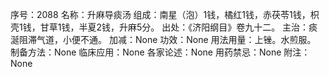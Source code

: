 序号：2088
名称：升麻导痰汤
组成：南星（泡）1钱，橘红1钱，赤茯苓1钱，枳壳1钱，甘草1钱，半夏2钱，升麻5分。
出处：《济阳纲目》卷九十二。
主治：痰涎阻滞气道，小便不通。
加减：None
功效：None
用法用量：上锉。水煎服。
制备方法：None
临床应用：None
各家论述：None
用药禁忌：None
附注：None
